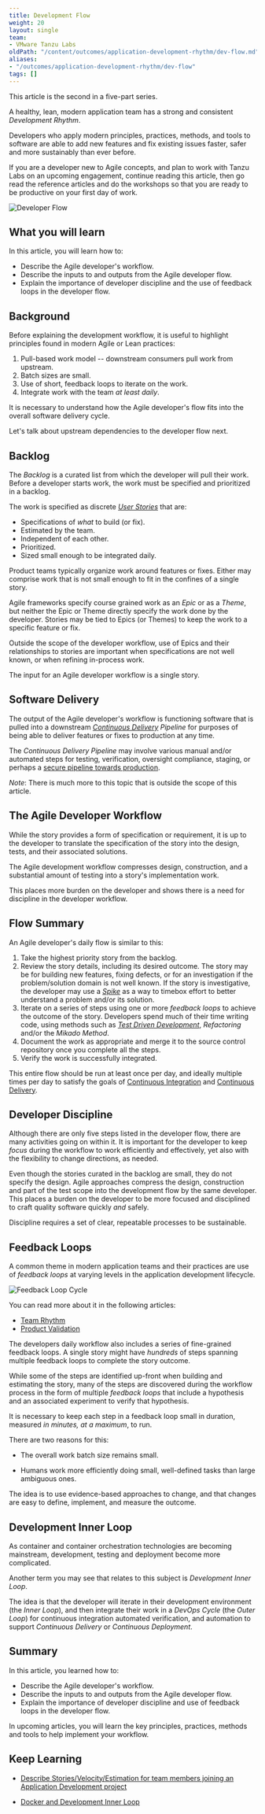 ```yaml
---
title: Development Flow
weight: 20
layout: single
team:
- VMware Tanzu Labs
oldPath: "/content/outcomes/application-development-rhythm/dev-flow.md"
aliases:
- "/outcomes/application-development-rhythm/dev-flow"
tags: []
---
```

This article is the second in a five-part series.

A healthy, lean, modern application team has a strong and consistent
*Development Rhythm*.

Developers who apply modern principles, practices,
methods, and tools to software are able to
add new features and fix existing issues faster,
safer and more sustainably than ever before.

If you are a developer new to Agile concepts,
and plan to work with Tanzu Labs on an upcoming
engagement,
continue reading this article,
then go read the reference articles and do the workshops
so that you are ready to be productive on your
first day of work.

![Developer Flow](/images/outcomes/application-development-rhythm/developer-flow-programmer.jpg)

## What you will learn

In this article, you will learn how to:

-   Describe the Agile developer's workflow.
-   Describe the inputs to and outputs from the Agile developer flow.
-   Explain the importance of developer discipline and the use of
    feedback loops in the developer flow.

## Background

Before explaining the development workflow,
it is useful to highlight principles found in modern Agile or Lean
practices:

1. Pull-based work model -- downstream consumers pull work from upstream.
1. Batch sizes are small.
1. Use of short, feedback loops to iterate on the work.
1. Integrate work with the team *at least daily*.

It is necessary to understand how the Agile developer's flow fits into
the overall software delivery cycle.

Let's talk about upstream dependencies to the developer flow next.

## Backlog

The *Backlog* is a curated list from which the developer will pull their
work.
Before a developer starts work,
the work must be specified and prioritized in a backlog.

The work is specified as discrete [*User Stories*](/learningpaths/application-development/prioritizing-outcomes/#stories) that are:

- Specifications of *what* to build (or fix).
- Estimated by the team.
- Independent of each other.
- Prioritized.
- Sized small enough to be integrated daily.

Product teams typically organize work around features or fixes.
Either may comprise work that is not small enough
to fit in the confines of a single story.

Agile frameworks specify course grained work as an *Epic* or
as a *Theme*, but neither the Epic or Theme directly specify
the work done by the developer.
Stories may be tied to Epics (or Themes) to keep the work to
a specific feature or fix.

Outside the scope of the developer workflow,
use of Epics and their relationships to stories are important when
specifications are not well known,
or when refining in-process work.

The input for an Agile developer workflow is a single story.

## Software Delivery

The output of the Agile developer's workflow is functioning software
that is pulled into a downstream
*[Continuous Delivery](https://tanzu.vmware.com/developer/guides/ci-cd/ci-cd-what-is/#what-is-cd)*
*Pipeline* for purposes of being able to deliver features or fixes to
production at any time.

The *Continuous Delivery Pipeline* may involve various manual and/or
automated steps for testing,
verification,
oversight compliance,
staging,
or perhaps a
[secure pipeline towards production](https://www.thoughtworks.com/insights/articles/towards-a-secure-path-to-production).

*Note*:
There is much more to this topic that is outside the scope of this
article.

## The Agile Developer Workflow

While the story provides a form of specification or requirement,
it is up to the developer to translate the specification of the story
into the design, tests, and their associated solutions.

The Agile development workflow compresses design,
construction,
and a substantial amount of testing into a story's implementation work.

This places more burden on the developer and shows there is a
need for discipline in the developer workflow.

## Flow Summary

An Agile developer's daily flow is similar to this:

1.  Take the highest priority story from the backlog.
1.  Review the story details, including its desired outcome.
    The story may be for building new features,
    fixing defects,
    or for an investigation if the problem/solution domain
    is not well known.
    If the story is investigative,
    the developer may use a
    *[Spike](https://www.leadingagile.com/2016/09/whats-a-spike-who-should-enter-it-how-to-word-it/)*
    as a way to timebox effort to better understand a problem and/or its
    solution.
1.  Iterate on a series of steps using one or more *feedback loops* to
    achieve the outcome of the story.
    Developers spend much of their time writing code,
    using methods such as
    [*Test Driven Development*](../../application-development/test-driven-development/),
    *Refactoring* and/or the *Mikado Method*.
1.  Document the work as appropriate and merge it to the source control
    repository once you complete all the steps.
1.  Verify the work is successfully integrated.

This entire flow should be run at least once per day,
and ideally multiple times per day to satisfy the goals of
[Continuous Integration](https://martinfowler.com/articles/continuousIntegration.html) and
[Continuous Delivery](https://martinfowler.com/bliki/ContinuousDelivery.html).

## Developer Discipline

Although there are only five steps listed in the developer flow,
there are many activities going on within it.
It is important for the developer to keep *focus* during the workflow to
work efficiently and effectively,
yet also with the flexibility to change directions,
as needed.

Even though the stories curated in the backlog are small,
they do not specify the design.
Agile approaches compress the design,
construction and part of the test scope into the development flow by the
same developer.
This places a burden on the developer to be more focused and disciplined
to craft quality software quickly *and* safely.

Discipline requires a set of clear,
repeatable processes to be sustainable.

## Feedback Loops

A common theme in modern application teams and their practices are use
of *feedback loops* at varying levels in the application development
lifecycle.

![Feedback Loop Cycle](/images/outcomes/application-development-rhythm/feedback-loop.jpeg)

You can read more about it in the following articles:

- [Team Rhythm](https://tanzu.vmware.com/developer/outcomes/application-development/team-rhythm/)
- [Product Validation](https://tanzu.vmware.com/developer/outcomes/application-development/product-validation/)

The developers daily workflow also includes a series of fine-grained
feedback loops.
A single story might have *hundreds* of steps spanning multiple feedback
loops to complete the story outcome.

While some of the steps are identified up-front when building and
estimating the story,
many of the steps are discovered during the workflow process
in the form of multiple *feedback loops* that include a hypothesis and
an associated experiment to verify that hypothesis.

It is necessary to keep each step in a feedback loop small in duration,
measured *in minutes, at a maximum*, to run.

There are two reasons for this:

-   The overall work batch size remains small.

-   Humans work more efficiently doing small, well-defined tasks than
    large ambiguous ones.

The idea is to use evidence-based approaches to change,
and that changes are easy to define,
implement,
and measure the outcome.

## Development Inner Loop

As container and container orchestration technologies are becoming
mainstream,
development,
testing and deployment become more complicated.

Another term you may see that relates to this subject is
*Development Inner Loop*.

The idea is that the developer will iterate in their development
environment (the *Inner Loop*),
and then integrate their work in a *DevOps Cycle*
(the *Outer Loop*)
for continuous integration automated verification,
and automation to support *Continuous Delivery* or
*Continuous Deployment*.

## Summary

In this article, you learned how to:

-   Describe the Agile developer's workflow.
-   Describe the inputs to and outputs from the Agile developer flow.
-   Explain the importance of developer discipline and use of feedback
    loops in the developer flow.

In upcoming articles,
you will learn the key principles,
practices,
methods and tools to help implement your workflow.

## Keep Learning

-   [Describe Stories/Velocity/Estimation for team members joining an
    Application Development project](../../application-development/prioritizing-outcomes/)

-   [Docker and Development Inner Loop](https://docs.microsoft.com/en-us/dotnet/architecture/containerized-lifecycle/design-develop-containerized-apps/docker-apps-inner-loop-workflow)
